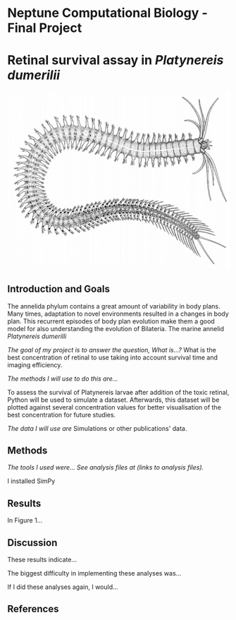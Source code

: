 # Neptune Computational Biology - Final Project


# **Retinal survival assay in** *Platynereis dumerilii*


![Figure 1 - Platynereis](./Platynereis.png?raw=true)

## Introduction and Goals

The annelida phylum contains a great amount of variability in body plans. Many times, adaptation to novel environments resulted in a changes in body plan. This recurrent episodes of body plan evolution make them a good model for also understanding the evolution of Bilateria.
The marine annelid *Platynereis dumerilli* 

*The goal of my project is to answer the question, What is...?*
What is the best concentration of retinal to use taking into account survival time and imaging efficiency.

*The methods I will use to do this are...*

To assess the survival of Platynereis larvae after addition of the toxic retinal, Python will be used to simulate a dataset. Afterwards, this dataset will be plotted against several concentration values for better visualisation of the best concentration for future studies.

*The data I will use are* 
Simulations or other publications' data.

## **Methods**

*The tools I used were... See analysis files at (links to analysis files).*

I installed SimPy


## **Results**

In Figure 1...

## Discussion

These results indicate...

The biggest difficulty in implementing these analyses was...

If I did these analyses again, I would...

## References


